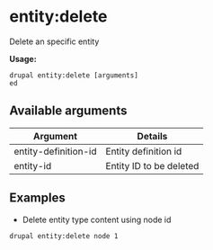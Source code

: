 # entity:delete
Delete an specific entity

**Usage:**
```
drupal entity:delete [arguments]
ed
```

## Available arguments
Argument | Details
---------|-------------
entity-definition-id | Entity definition id
entity-id | Entity ID to be deleted

## Examples
* Delete entity type content using node id
```
drupal entity:delete node 1
```
